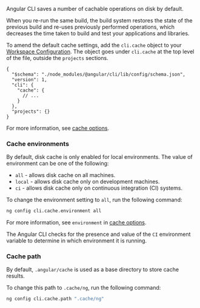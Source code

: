 Angular CLI saves a number of cachable operations on disk by default.

When you re-run the same build, the build system restores the state of the previous build and re-uses previously performed operations, which decreases the time taken to build and test your applications and libraries.

To amend the default cache settings, add the `cli.cache` object to your [Workspace Configuration](guide/workspace-config).
The object goes under `cli.cache` at the top level of the file, outside the `projects` sections.

```jsonc
{
  "$schema": "./node_modules/@angular/cli/lib/config/schema.json",
  "version": 1,
  "cli": {
    "cache": {
      // ...
    }
  },
  "projects": {}
}
```

For more information, see [cache options](guide/workspace-config#cache-options).

### Cache environments

By default, disk cache is only enabled for local environments. The value of environment can be one of the following:

- `all` - allows disk cache on all machines.
- `local` - allows disk cache only on development machines.
- `ci` - allows disk cache only on continuous integration (CI) systems.

To change the environment setting to `all`, run the following command:

```bash
ng config cli.cache.environment all
```

For more information, see `environment` in [cache options](guide/workspace-config#cache-options).

<div class="alert is-helpful">

The Angular CLI checks for the presence and value of the `CI` environment variable to determine in which environment it is running.

</div>

### Cache path

By default, `.angular/cache` is used as a base directory to store cache results.

To change this path to `.cache/ng`, run the following command:

```bash
ng config cli.cache.path ".cache/ng"
```
